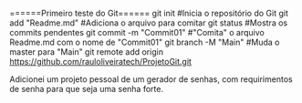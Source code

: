 ======Primeiro teste do Git======
git init #Inicia o repositório do Git
git add "Readme.md" #Adiciona o arquivo para comitar
git status #Mostra os commits pendentes
git commit -m "Commit01" #"Comita" o arquivo Readme.md com o nome de "Commit01"
git branch -M "Main" #Muda o master para "Main"
git remote add origin https://github.com/rauloliveiratech/ProjetoGit.git

Adicionei um projeto pessoal de um gerador de senhas, com requirimentos de senha para que seja uma senha forte.
